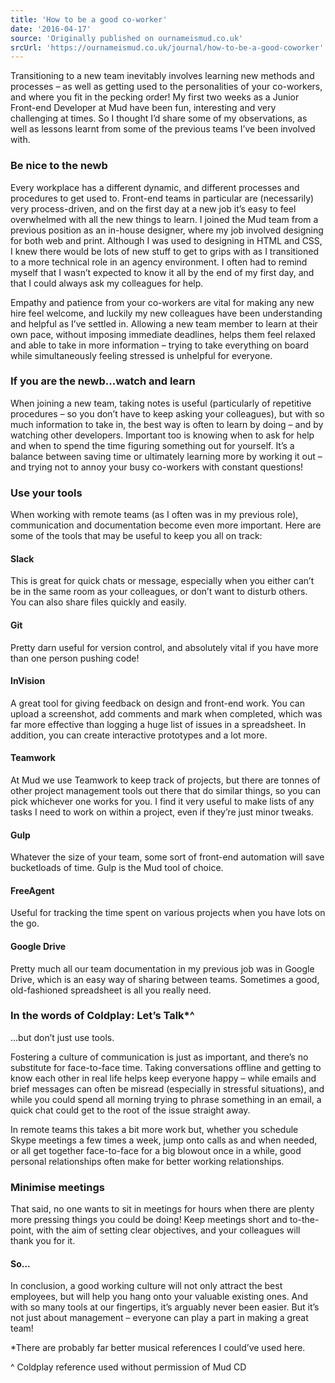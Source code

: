 ```yaml
---
title: 'How to be a good co-worker'
date: '2016-04-17'
source: 'Originally published on ournameismud.co.uk'
srcUrl: 'https://ournameismud.co.uk/journal/how-to-be-a-good-coworker'
---
```


Transitioning to a new team inevitably involves learning new methods and processes – as well as getting used to the personalities of your co-workers, and where you fit in the pecking order! My first two weeks as a Junior Front-end Developer at Mud have been fun, interesting and very challenging at times. So I thought I’d share some of my observations, as well as lessons learnt from some of the previous teams I’ve been involved with.

### Be nice to the newb

Every workplace has a different dynamic, and different processes and procedures to get used to. Front-end teams in particular are (necessarily) very process-driven, and on the first day at a new job it’s easy to feel overwhelmed with all the new things to learn. I joined the Mud team from a previous position as an in-house designer, where my job involved designing for both web and print. Although I was used to designing in HTML and CSS, I knew there would be lots of new stuff to get to grips with as I transitioned to a more technical role in an agency environment. I often had to remind myself that I wasn’t expected to know it all by the end of my first day, and that I could always ask my colleagues for help.

Empathy and patience from your co-workers are vital for making any new hire feel welcome, and luckily my new colleagues have been understanding and helpful as I’ve settled in. Allowing a new team member to learn at their own pace, without imposing immediate deadlines, helps them feel relaxed and able to take in more information – trying to take everything on board while simultaneously feeling stressed is unhelpful for everyone.

### If you are the newb...watch and learn

When joining a new team, taking notes is useful (particularly of repetitive procedures – so you don’t have to keep asking your colleagues), but with so much information to take in, the best way is often to learn by doing – and by watching other developers. Important too is knowing when to ask for help and when to spend the time figuring something out for yourself. It’s a balance between saving time or ultimately learning more by working it out – and trying not to annoy your busy co-workers with constant questions!

### Use your tools

When working with remote teams (as I often was in my previous role), communication and documentation become even more important. Here are some of the tools that may be useful to keep you all on track:

#### Slack

This is great for quick chats or message, especially when you either can’t be in the same room as your colleagues, or don’t want to disturb others. You can also share files quickly and easily.

#### Git

Pretty darn useful for version control, and absolutely vital if you have more than one person pushing code!

#### InVision

A great tool for giving feedback on design and front-end work. You can upload a screenshot, add comments and mark when completed, which was far more effective than logging a huge list of issues in a spreadsheet. In addition, you can create interactive prototypes and a lot more.

#### Teamwork

At Mud we use Teamwork to keep track of projects, but there are tonnes of other project management tools out there that do similar things, so you can pick whichever one works for you. I find it very useful to make lists of any tasks I need to work on within a project, even if they’re just minor tweaks.

#### Gulp

Whatever the size of your team, some sort of front-end automation will save bucketloads of time. Gulp is the Mud tool of choice.

#### FreeAgent

Useful for tracking the time spent on various projects when you have lots on the go.

#### Google Drive

Pretty much all our team documentation in my previous job was in Google Drive, which is an easy way of sharing between teams. Sometimes a good, old-fashioned spreadsheet is all you really need.

### In the words of Coldplay: Let’s Talk\*^

...but don’t just use tools.

Fostering a culture of communication is just as important, and there’s no substitute for face-to-face time. Taking conversations offline and getting to know each other in real life helps keep everyone happy – while emails and brief messages can often be misread (especially in stressful situations), and while you could spend all morning trying to phrase something in an email, a quick chat could get to the root of the issue straight away.

In remote teams this takes a bit more work but, whether you schedule Skype meetings a few times a week, jump onto calls as and when needed, or all get together face-to-face for a big blowout once in a while, good personal relationships often make for better working relationships.

### Minimise meetings

That said, no one wants to sit in meetings for hours when there are plenty more pressing things you could be doing! Keep meetings short and to-the-point, with the aim of setting clear objectives, and your colleagues will thank you for it.

#### So...

In conclusion, a good working culture will not only attract the best employees, but will help you hang onto your valuable existing ones. And with so many tools at our fingertips, it’s arguably never been easier. But it’s not just about management – everyone can play a part in making a great team!

\*There are probably far better musical references I could’ve used here.

^ Coldplay reference used without permission of Mud CD
